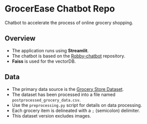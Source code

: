 # GrocerEase Chatbot Repo

Chatbot to accelerate the process of online grocery shopping.

## Overview

-  The application runs using **Streamlit**.
-  The chatbot is based on the [Robby-chatbot](https://github.com/yvann-hub/Robby-chatbot) repository.
-  **Faiss** is used for the vectorDB.

## Data

-  The primary data source is the [Grocery Store Dataset](https://github.com/marcusklasson/GroceryStoreDataset#grocery-store-dataset).
-  The dataset has been processed into a file named `postprocessed_grocery_data.csv`.
-  Use the `preprocessing.py` script for details on data processing.
-  Each grocery item is delineated with a `;` (semicolon) delimiter.
-  This dataset version excludes images.
